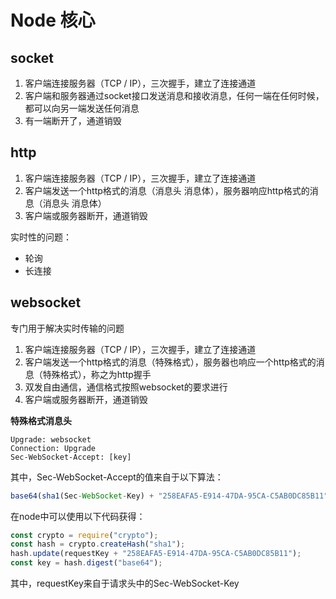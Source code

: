 # Node 核心

## socket

1. 客户端连接服务器（TCP / IP），三次握手，建立了连接通道
2. 客户端和服务器通过socket接口发送消息和接收消息，任何一端在任何时候，都可以向另一端发送任何消息
3. 有一端断开了，通道销毁

## http

1. 客户端连接服务器（TCP / IP），三次握手，建立了连接通道
2. 客户端发送一个http格式的消息（消息头 消息体），服务器响应http格式的消息（消息头 消息体）
3. 客户端或服务器断开，通道销毁

实时性的问题：

- 轮询
- 长连接

## websocket

专门用于解决实时传输的问题

1. 客户端连接服务器（TCP / IP），三次握手，建立了连接通道
2. 客户端发送一个http格式的消息（特殊格式），服务器也响应一个http格式的消息（特殊格式），称之为http握手
3. 双发自由通信，通信格式按照websocket的要求进行
4. 客户端或服务器断开，通道销毁

**特殊格式消息头**

``` head
Upgrade: websocket
Connection: Upgrade
Sec-WebSocket-Accept: [key]

```

其中，Sec-WebSocket-Accept的值来自于以下算法：

``` js
base64(sha1(Sec-WebSocket-Key) + "258EAFA5-E914-47DA-95CA-C5AB0DC85B11")
```

在node中可以使用以下代码获得：

``` js
const crypto = require("crypto");
const hash = crypto.createHash("sha1");
hash.update(requestKey + "258EAFA5-E914-47DA-95CA-C5AB0DC85B11");
const key = hash.digest("base64");
```

其中，requestKey来自于请求头中的Sec-WebSocket-Key
